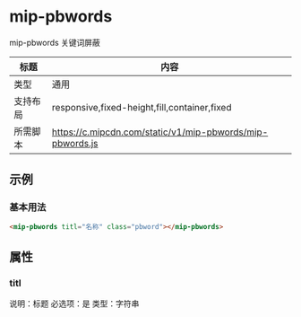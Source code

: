# mip-pbwords

mip-pbwords 关键词屏蔽

标题|内容
----|----
类型|通用
支持布局|responsive,fixed-height,fill,container,fixed
所需脚本|https://c.mipcdn.com/static/v1/mip-pbwords/mip-pbwords.js

## 示例

### 基本用法
```html
<mip-pbwords titl="名称" class="pbword"></mip-pbwords>
```

## 属性

### titl

说明：标题
必选项：是
类型：字符串

